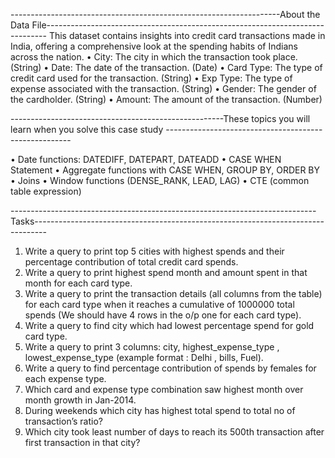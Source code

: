 -------------------------------------------------------------------About the Data File------------------------------------------------------------------------------ 
This dataset contains insights into credit card transactions made in India, offering a comprehensive look at the spending habits of Indians across the nation. 
•	City: The city in which the transaction took place. (String) 
•	Date: The date of the transaction. (Date) 
•	Card Type: The type of credit card used for the transaction. (String) 
•	Exp Type: The type of expense associated with the transaction. (String) 
•	Gender: The gender of the cardholder. (String) 
•	Amount: The amount of the transaction. (Number) 
 
-----------------------------------------------------These topics you will learn when you solve this case study ------------------------------------------------------
 
•	Date functions: DATEDIFF, DATEPART, DATEADD 
•	CASE WHEN Statement 
•	Aggregate functions with CASE WHEN, GROUP BY, ORDER BY • Joins 
•	Window functions (DENSE_RANK, LEAD, LAG) 
•	CTE (common table expression) 
 
----------------------------------------------------------------------------Tasks--------------------------------------------------------------------------------- 
1.	Write a query to print top 5 cities with highest spends and their percentage contribution of total credit card spends. 
2.	Write a query to print highest spend month and amount spent in that month for each card type. 
3.	Write a query to print the transaction details (all columns from the table) for each card type when it reaches a cumulative of 1000000 total spends (We should have 4 rows in the o/p one for each card type). 
4.	Write a query to find city which had lowest percentage spend for gold card type. 
5.	Write a query to print 3 columns: city, highest_expense_type , lowest_expense_type (example format : 
Delhi , bills, Fuel). 
6.	Write a query to find percentage contribution of spends by females for each expense type. 
7.	Which card and expense type combination saw highest month over month growth in Jan-2014. 
8.	During weekends which city has highest total spend to total no of transaction’s ratio? 
9.	Which city took least number of days to reach its 500th transaction after first transaction in that city? 
